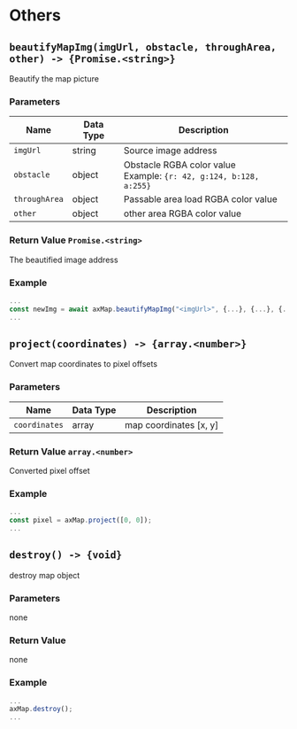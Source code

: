 # Others

## `beautifyMapImg(imgUrl, obstacle, throughArea, other) -> {Promise.<string>}`

Beautify the map picture

### Parameters

| Name | Data Type | Description |
| ------------- | -------- | ------------------------------------------------------------ |
| `imgUrl` | string | Source image address |
| `obstacle` | object | Obstacle RGBA color value<br/>Example: `{r: 42, g:124, b:128, a:255}` |
| `throughArea` | object | Passable area load RGBA color value |
| `other` | object | other area RGBA color value |

### Return Value `Promise.<string>`

The beautified image address

### Example

```javascript
...
const newImg = await axMap.beautifyMapImg("<imgUrl>", {...}, {...}, {...});
...
````

## `project(coordinates) -> {array.<number>}`

Convert map coordinates to pixel offsets

### Parameters

| Name | Data Type | Description |
| ------------- | ------------- | --------------- |
| `coordinates` | array<number> | map coordinates [x, y] |

### Return Value `array.<number>`

Converted pixel offset

### Example

```javascript
...
const pixel = axMap.project([0, 0]);
...
````

## `destroy() -> {void}`

destroy map object

### Parameters

none

### Return Value

none

### Example

```javascript
...
axMap.destroy();
...
````

